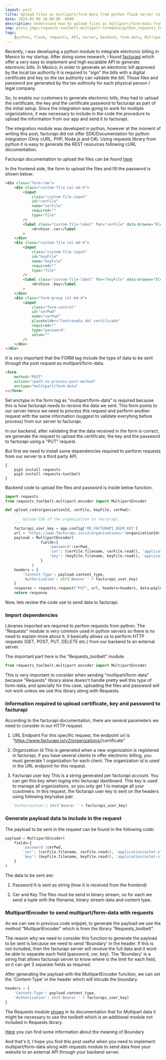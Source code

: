 ```yaml
---
layout: post
title: Upload files as multipart/form-data from python flask server to third party API using requests
date: 2024-05-08 10:00:00 -0500
description: Understand how to upload files as multipart/form-data from flask sever to external API using requests module
img: posts_imgs/requests-toolbelt-multipart-formdata/python_requests_toolbelt.jpeg
tags:
    [python, flask, requests, API, server, backend, form-data, MultipartEncoder]
---
```


Recently, i was developing a python module to integrate electronic billing in Mexico to my startup. After doing some research, i found [facturapi](https://www.facturapi.io/) which offer a very easy to implement and high escalable API to generate electronic bills. In Mexico, in order to generate an electronic bill approved by the local tax authority it is required to "sign" the bills with a digital certificate and key so the tax authority can validate the bill. Those files and password are generated by the tax authroity for each physical person / legal company.

So, to enable our customers to generate electronic bills, they had to upload the certificate, the key and the certificate password to facturapi as part of the initial setup. Since the integration was going to work for multiple organizations, it was necessary to include in the code the procedure to upload the information from our app and send it to facturapi.

The integration module was developed in python, however at the moment of writing this post, facturapi did not offer SDK/Documentation for python integration (Only cURL, PHP, Node.js and C#). Using requests library from python it is easy to generate the REST resources following cURL documentation.

Facturapi documentation to upload the files can be found [here](https://docs.facturapi.io/api/#tag/organization/operation/uploadOrganizationCertificate)

In the frontend side, the form to upload the files and fill the password is shown below:

```html
<div class="form-row">
    <div class="custom-file col-md-4">
        <input
            class="custom-file-input"
            id="cerFile"
            name="cerFile"
            required=""
            type="file"
        />
        <label class="custom-file-label" for="cerFile" data-browse="Elegir"
            >Archivo .cer</label
        >
    </div>
    <div class="custom-file col-md-4">
        <input
            class="custom-file-input"
            id="keyFile"
            name="keyFile"
            required=""
            type="file"
        />
        <label class="custom-file-label" for="keyFile" data-browse="Elegir"
            >Archivo .key</label
        >
    </div>
    <div class="form-group col-md-4">
        <input
            class="form-control"
            id="cerPwd"
            name="cerPwd"
            placeholder="Contraseña del certificado"
            required=""
            type="password"
            value=""
        />
    </div>
</div>
```

It is very important that the FORM tag include the type of data to be sent through the post request as multipart/form-data.

```html
<form
    method="POST"
    action="/path-to-process-post-method"
    enctype="multipart/form-data"
></form>
```

Set enctype in the form tag as "multipart/form-data" is required because this is how facturapi needs to receive the data we sent. This form points to our server hence we need to process this request and perform another request with the same information (suggest to validate everyhing before process) from our server to facturapi.

In our backend, after validating that the data received in the form is correct, we generate the request to upload the certificate, the key and the password to facturapi using a "PUT" request.

But first we need to install some dependencies required to perform requests from our server to a third party API.

```console
{
    pip3 install requests
    pip3 install requests-toolbelt
}
```

Backend code to upload the files and password is inside below function.

```python
import requests
from requests_toolbelt.multipart.encoder import MultipartEncoder

def upload_csd(organizationId, cerFile, keyFile, cerPwd):
    '''
        Upload CSD of the organization to facturapi
    '''
    facturapi_user_key = app.config['MX_FACTURAPI_USER_KEY']
    url = 'https://www.facturapi.io/v2/organizations/'+organizationId+'/certificate'
    payload = MultipartEncoder(
                fields={
                    'password':cerPwd,
                    'cer': (cerFile.filename, cerFile.read(), 'application/octet-stream'),
                    'key': (keyFile.filename, keyFile.read(), 'application/octet-stream')
                }
            )
    headers = {
        'Content-Type': payload.content_type,
        'Authorization': str('Bearer ' + facturapi_user_key)
    }
    response = requests.request("PUT", url, headers=headers, data=payload)
    return response
```

Now, lets review the code use to send data to facturapi.

### Import dependencies

Libraries imported are required to perfom requests from python. The "Requests" module is very common used in python servers so there is no need to explain more about it, it basically allows us to perform HTTP requests (GET, POST, PUT, DELETE etc.) from our backend to an external server.

The important part here is the "Requests_toolbelt" module.

```python
from requests_toolbelt.multipart.encoder import MultipartEncoder
```

This is very important to consider when sending "multipart/form-data" because "Requests" library alone doesn't handle pretty well this type of form-data, and specially for this case, uploading the files and password will not work unless we use this library along with Requests.

### Information required to upload certificate, key and password to facturapi

According to the facturapi documentation, there are several parameters we need to consider in our HTTP request.

1. URL Endpoint
   For this specific request, the endpoint url is "https://www.facturapi.io/v2/organizations/<organizationId>/certificate"

2. Organization Id
   This is generated when a new organization is registered in facturapi, if you have several clients to offer electronic billing, you must generate 1 organization for each client.
   The organization id is used in the URL endpoint for this request.

3. Facturapi user key
   This is a string generated per facturapi account. You can get this key when loging into facturapi dashboard. This key is used to manage all organizations, so you only get 1 to manage all your cusotmers.
   In this request, the facturapi user key is sent on the headers using following key/value pair.

    ```python
    'Authorization': str('Bearer ' + facturapi_user_key)
    ```

### Generate payload data to include in the request

The payload to be sent in the request can be found in the following code:

```python
payload = MultipartEncoder(
    fields={
        'password':cerPwd,
        'cer': (cerFile.filename, cerFile.read(), 'application/octet-stream'),
        'key': (keyFile.filename, keyFile.read(), 'application/octet-stream')
    }
)
```

The data to be sent are:

1. Password
   It is sent as string (how it is received from the frontend)

2. Cer and Key
   The files must be send in binary stream, so for each we send a tuple with the filename, binary stream data and content type.

### MultipartEncoder to send multipart/form-data with requests

As we can see in previous code snippet, to generate the payload we use the method "MultipartEncoder" which is from the library "Requests_toolbelt".

The reason why we need to consider this function to generate the payload to be sent is because we need to send 'Boundary' in the header. If this is not included, then the facturapi server will receive the full data and it wont be able to separate each field (password, cer, key). The 'Boundary' is a string that allows facturapi server to know where is the limit for each field, so it can get 3 separate fields as required.

After generating the payload with the MultipartEncoder function, we can set the 'Content-Type' in the header which will inlcude the boundary.

```python
headers = {
    'Content-Type': payload.content_type,
    'Authorization': str('Bearer ' + facturapi_user_key)
}
```

The Requests module [shows](https://requests.readthedocs.io/en/latest/user/quickstart/#post-a-multipart-encoded-file) in its documentation that for Multipart data it might be necessary to use the toolbelt which is an additional module not included in Requests library.

[Here](https://stackoverflow.com/questions/3508338/what-is-the-boundary-in-multipart-form-data) you can find some information about the meaning of Boundary

And that's it, I hope you find this post useful when you need to implement multipart/form-data along with requests module to send data from your website to an external API through your backend server.
